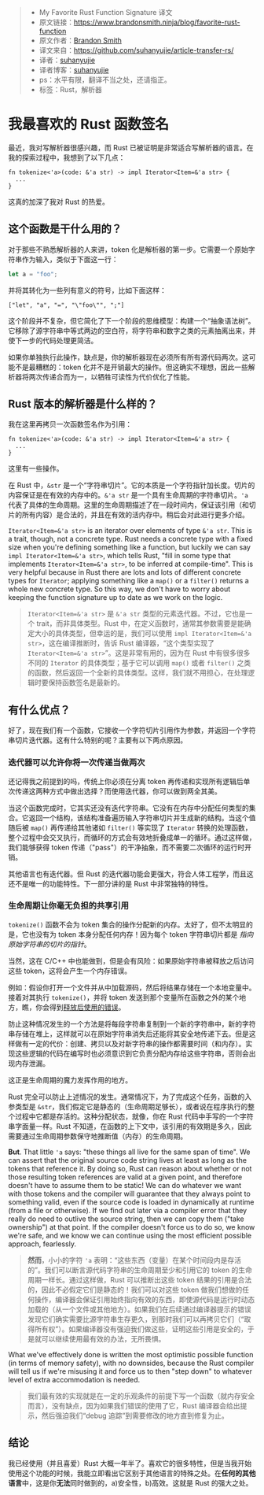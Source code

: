 >* My Favorite Rust Function Signature 译文
>* 原文链接：https://www.brandonsmith.ninja/blog/favorite-rust-function
>* 原文作者：[Brandon Smith](https://github.com/brundonsmith)
>* 译文来自：https://github.com/suhanyujie/article-transfer-rs/
>* 译者：[suhanyujie](https://github.com/suhanyujie)
>* 译者博客：[suhanyujie](https://ishenghuo.cnblogs.com/)
>* ps：水平有限，翻译不当之处，还请指正。
>* 标签：Rust，解析器

# 我最喜欢的 Rust 函数签名
最近，我对写解析器很感兴趣，而 Rust 已被证明是非常适合写解析器的语言。在我的探索过程中，我想到了以下几点：

```
fn tokenize<'a>(code: &'a str) -> impl Iterator<Item=&'a str> {
  ...
}
```

这真的加深了我对 Rust 的热爱。

## 这个函数是干什么用的？

对于那些不熟悉解析器的人来讲，token 化是解析器的第一步。它需要一个原始字符串作为输入，类似于下面这一行：

```rust
let a = "foo";
```

并将其转化为一些列有意义的符号，比如下面这样：

```
["let", "a", "=", "\"foo\"", ";"]
```

这个阶段并不复杂，但它简化了下一个阶段的思维模型：构建一个“抽象语法树”。它移除了源字符串中等式两边的空白符，将字符串和数字之类的元素抽离出来，并使下一步的代码处理更简洁。

如果你单独执行此操作，缺点是，你的解析器现在必须所有所有源代码两次。这可能不是最糟糕的：token 化并不是开销最大的操作。但这确实不理想，因此一些解析器将两次传递合而为一，以牺牲可读性为代价优化了性能。

## Rust 版本的解析器是什么样的？

我在这里再拷贝一次函数签名作为引用：

```
fn tokenize<'a>(code: &'a str) -> impl Iterator<Item=&'a str> {
  ...
}
```

这里有一些操作。

在 Rust 中，`&str` 是一个“字符串切片”。它的本质是一个字符指针加长度。切片的内容保证是在有效的内存中的。`&'a str` 是一个具有生命周期的字符串切片。`'a` 代表了具体的生命周期。这里的生命周期描述了在一段时间内，保证该引用（和切片的所有内容）是合法的，并且在有效的活内存中。稍后会对此进行更多介绍。

`Iterator<Item=&'a str>` is an iterator over elements of type `&'a str`. This is a trait, though, not a concrete type. Rust needs a concrete type with a fixed size when you're defining something like a function, but luckily we can say `impl Iterator<Item=&'a str>`, which tells Rust, "fill in some type that implements `Iterator<Item=&'a str>`, to be inferred at compile-time". This is very helpful because in Rust there are lots and lots of different concrete types for `Iterator`; applying something like a `map()` or a `filter()` returns a whole new concrete type. So this way, we don't have to worry about keeping the function signature up to date as we work on the logic.
>`Iterator<Item=&'a str>` 是 `&'a str` 类型的元素迭代器。不过，它也是一个 trait，而非具体类型。Rust 中，在定义函数时，通常其参数需要是能确定大小的具体类型，但幸运的是，我们可以使用 `impl Iterator<Item=&'a str>`，这在编译推断时，告诉 Rust 编译器，“这个类型实现了 `Iterator<Item=&'a str>`”。这是非常有用的，因为在 Rust 中有很多很多不同的 `Iterator` 的具体类型；基于它可以调用 `map()` 或者 `filter()` 之类的函数，然后返回一个全新的具体类型。这样，我们就不用担心，在处理逻辑时要保持函数签名是最新的。

## 有什么优点？
好了，现在我们有一个函数，它接收一个字符切片引用作为参数，并返回一个字符串切片迭代器。这有什么特别的呢？主要有以下两点原因。

### 迭代器可以允许你将一次传递当做两次

还记得我之前提到的吗，传统上你必须在分离 token 再传递和实现所有逻辑后单次传递这两种方式中做出选择？而使用迭代器，你可以做到两全其美。

当这个函数完成时，它其实还没有迭代字符串。它没有在内存中分配任何类型的集合。它返回一个结构，该结构准备遍历输入字符串切片并生成新的结构。当这个值随后被 `map()` 再传递给其他诸如 `filter()` 等实现了 `Iterator` 转换的处理函数，整个过程中会交叉执行，而循环的方式会有效地折叠成单一的循环。通过这样做，我们能够获得 token 传递（"pass"）的干净抽象，而不需要二次循环的运行时开销。

其他语言也有迭代器。但 Rust 的迭代器功能会更强大，符合人体工程学，而且这还不是唯一的功能特性。下一部分讲的是 Rust 中非常独特的特性。

### 生命周期让你毫无负担的共享引用
`tokenize()` 函数不会为 token 集合的操作分配新的内存。太好了，但不太明显的是，它也没有为 token 本身分配任何内存！因为每个 token 字符串切片都是 _指向原始字符串的切片的指针_。

当然，这在 C/C++ 中也能做到，但是会有风险：如果原始字符串被释放之后访问这些 token，这将会产生一个内存错误。

例如：假设你打开一个文件并从中加载源码，然后将结果存储在一个本地变量中。接着对其执行 `tokenize()`，并将 token 发送到那个变量所在函数之外的某个地方，瞧，你会得到[释放后使用的错误](https://en.wikipedia.org/wiki/Dangling_pointer)。

防止这种情况发生的一个方法是将每段字符串复制到一个新的字符串中，新的字符串存储在堆上，这样就可以在原始字符串消失后还能将其安全地传递下去。但是这样做有一定的代价：创建、拷贝以及对新字符串的操作都需要时间（和内存）。实现这些逻辑的代码在编写时也必须意识到它负责分配内存给这些字符串，否则会出现内存泄漏。

这正是生命周期的魔力发挥作用的地方。

Rust 完全可以防止上述情况的发生。通常情况下，为了完成这个任务，函数的入参类型是 `&str`，我们假定它是静态的（生命周期足够长），或者说在程序执行的整个过程中它都是存活的。这种分配状态，就像，你在 Rust 代码中手写的一个字符串字面量一样。Rust 不知道，在函数的上下文中，该引用的有效期是多久，因此需要通过生命周期参数保守地推断值（内存）的生命周期。

**But**. That little `'a` says: "these things all live for the same span of time". We can assert that the original source code string lives at least as long as the tokens that reference it. By doing so, Rust can reason about whether or not those resulting token references are valid at a given point, and therefore doesn't have to assume them to be static! We can do whatever we want with those tokens and the compiler will guarantee that they always point to something valid, even if the source code is loaded in dynamically at runtime (from a file or otherwise). If we find out later via a compiler error that they really do need to outlive the source string, then we can copy them ("take ownership") at that point. If the compiler doesn't force us to do so, we know we're safe, and we know we can continue using the most efficient possible approach, fearlessly.
>**然而**，小小的字符 `'a` 表明：“这些东西（变量）在某个时间段内是存活的”。我们可以断言源代码字符串的生命周期至少和引用它的 token 的生命周期一样长。通过这样做，Rust 可以推断出这些 token 结果的引用是合法的，因此不必假定它们是静态的！我们可以对这些 token 做我们想做的任何操作，编译器会保证引用始终指向有效的东西，即使源代码是运行时动态加载的（从一个文件或其他地方）。如果我们在后续通过编译器提示的错误发现它们确实需要比源字符串生存更久，到那时我们可以再拷贝它们（“取得所有权”）。如果编译器没有强迫我们做这些，证明这些引用是安全的，于是就可以继续使用最有效的办法，无所畏惧。

What we've effectively done is written the most optimistic possible function (in terms of memory safety), with no downsides, because the Rust compiler will tell us if we're misusing it and force us to then "step down" to whatever level of extra accommodation is needed.
>我们最有效的实现就是在一定的乐观条件的前提下写一个函数（就内存安全而言），没有缺点，因为如果我们错误的使用了它，Rust 编译器会给出提示，然后强迫我们“debug 追踪”到需要修改的地方直到修复为止。

## 结论 

我已经使用（并且喜爱）Rust 大概一年半了。喜欢它的很多特性，但是当我开始使用这个功能的时候，我能立即看出它区别于其他语言的特殊之处。在**任何的其他语言**中，这是你**无法**同时做到的，a)安全性，b)高效。这就是 Rust 的强大之处。
